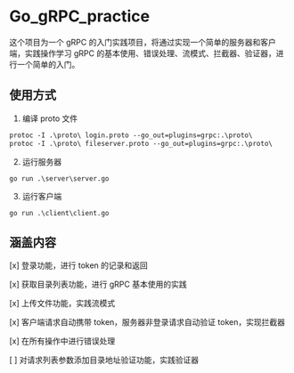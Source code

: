 # Go_gRPC_practice

这个项目为一个 gRPC 的入门实践项目，将通过实现一个简单的服务器和客户端，实践操作学习 gRPC 的基本使用、错误处理、流模式、拦截器、验证器，进行一个简单的入门。

## 使用方式

1. 编译 proto 文件

```proto
protoc -I .\proto\ login.proto --go_out=plugins=grpc:.\proto\
protoc -I .\proto\ fileserver.proto --go_out=plugins=grpc:.\proto\
```

2. 运行服务器

```shell
go run .\server\server.go
```

3. 运行客户端

```shell
go run .\client\client.go
```

## 涵盖内容

[x] 登录功能，进行 token 的记录和返回

[x] 获取目录列表功能，进行 gRPC 基本使用的实践

[x] 上传文件功能，实践流模式

[x] 客户端请求自动携带 token，服务器非登录请求自动验证 token，实现拦截器

[x] 在所有操作中进行错误处理

[ ] 对请求列表参数添加目录地址验证功能，实践验证器